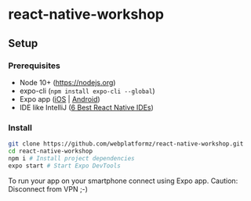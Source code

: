 # react-native-workshop
## Setup
### Prerequisites
* Node 10+ (https://nodejs.org)
* expo-cli (`npm install expo-cli --global`)
* Expo app ([iOS](https://itunes.apple.com/app/apple-store/id982107779) | [Android](https://play.google.com/store/apps/details?id=host.exp.exponent&referrer=www))
* IDE like IntelliJ ([6 Best React Native IDEs](https://www.slant.co/topics/5864/~react-native-ide))

### Install
```sh
git clone https://github.com/webplatformz/react-native-workshop.git
cd react-native-workshop
npm i # Install project dependencies
expo start # Start Expo DevTools
```
To run your app on your smartphone connect using Expo app. Caution: Disconnect from VPN ;-)

